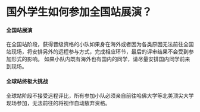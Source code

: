 # 国外学生如何参加全国站展演？

#### 全国站展演

在全国站阶段，获得晋级资格的小队如果身在海外或者因为各类原因无法前往全国站现场，将安排另外的远程参与方式，完成相应环节，最后的评审结果不会受到参加形式的影响。 如果小队内既有海外也有国内的同学，请尽量安排国内同学前来到现场。

#### 全球站终极大挑战

全球站阶段不接受远程评比，所有参加小队必须亲自前往哈佛大学等北美顶尖大学现场参加，无法前往的将视作自动放弃资格。

